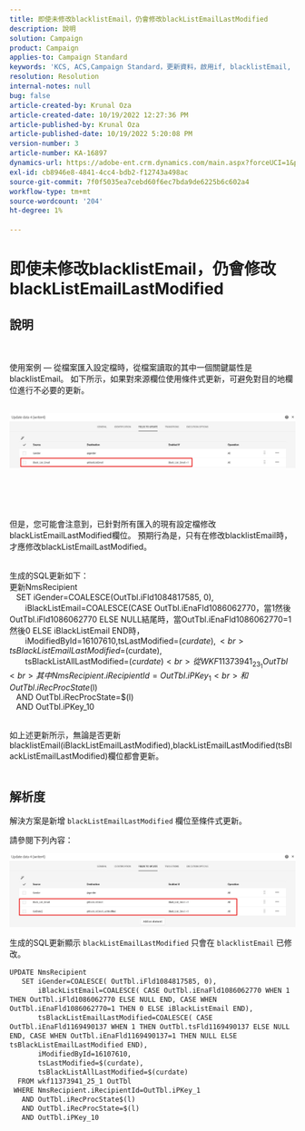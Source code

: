 ```yaml
---
title: 即使未修改blacklistEmail，仍會修改blackListEmailLastModified
description: 說明
solution: Campaign
product: Campaign
applies-to: Campaign Standard
keywords: 'KCS, ACS,Campaign Standard，更新資料，啟用if, blacklistEmail, blackListEmailLastModified '
resolution: Resolution
internal-notes: null
bug: false
article-created-by: Krunal Oza
article-created-date: 10/19/2022 12:27:36 PM
article-published-by: Krunal Oza
article-published-date: 10/19/2022 5:20:08 PM
version-number: 3
article-number: KA-16897
dynamics-url: https://adobe-ent.crm.dynamics.com/main.aspx?forceUCI=1&pagetype=entityrecord&etn=knowledgearticle&id=632ed366-a94f-ed11-bba2-00224808679b
exl-id: cb8946e8-4841-4cc4-bdb2-f12743a498ac
source-git-commit: 7f0f5035ea7cebd60f6ec7bda9de6225b6c602a4
workflow-type: tm+mt
source-wordcount: '204'
ht-degree: 1%

---
```


# 即使未修改blacklistEmail，仍會修改blackListEmailLastModified

## 說明

 <br><br>使用案例 — 從檔案匯入設定檔時，從檔案讀取的其中一個關鍵屬性是blacklistEmail。 如下所示，如果對來源欄位使用條件式更新，可避免對目的地欄位進行不必要的更新。

<br>![](assets/___642ed366-a94f-ed11-bba2-00224808679b___.jpeg)<br><br> <br><br> <br><br>但是，您可能會注意到，已針對所有匯入的現有設定檔修改blackListEmailLastModified欄位。 預期行為是，只有在修改blacklistEmail時，才應修改blackListEmailLastModified。

<br>生成的SQL更新如下：
<br>更新NmsRecipient 
<br>   SET iGender=COALESCE(OutTbl.iFld1084817585, 0),
<br>       iBlackListEmail=COALESCE(CASE OutTbl.iEnaFld1086062770，當1然後OutTbl.iFld1086062770 ELSE NULL結尾時，當OutTbl.iEnaFld1086062770=1然後0 ELSE iBlackListEmail END時，
<br>       iModifiedById=16107610,tsLastModified=$(curdate),
<br>       tsBlackListEmailLastModified=$(curdate),
<br>       tsBlackListAllLastModified=$(curdate) 
<br>  從WKF11373941_23_1 OutTbl 
<br> 其中NmsRecipient.iRecipientId=OutTbl.iPKey_1 
<br>   和OutTbl.iRecProcState$(l) 
<br>   AND OutTbl.iRecProcState=$(l) 
<br>   AND OutTbl.iPKey_10


<br>如上述更新所示，無論是否更新blacklistEmail(iBlackListEmailLastModified),blackListEmailLastModified(tsBlackListEmailLastModified)欄位都會更新。
<br> 

## 解析度


解決方案是新增 `blackListEmailLastModified` 欄位至條件式更新。

請參閱下列內容：

![](assets/46d6b7ee-ab97-eb11-b1ac-002248093c2a.png)

生成的SQL更新顯示 `blackListEmailLastModified` 只會在 `blacklistEmail` 已修改。




```
UPDATE NmsRecipient 
   SET iGender=COALESCE( OutTbl.iFld1084817585, 0),
       iBlackListEmail=COALESCE( CASE OutTbl.iEnaFld1086062770 WHEN 1 THEN OutTbl.iFld1086062770 ELSE NULL END, CASE WHEN OutTbl.iEnaFld1086062770=1 THEN 0 ELSE iBlackListEmail END),
       tsBlackListEmailLastModified=COALESCE( CASE OutTbl.iEnaFld1169490137 WHEN 1 THEN OutTbl.tsFld1169490137 ELSE NULL END, CASE WHEN OutTbl.iEnaFld1169490137=1 THEN NULL ELSE tsBlackListEmailLastModified END),
       iModifiedById=16107610,
       tsLastModified=$(curdate),
       tsBlackListAllLastModified=$(curdate) 
  FROM wkf11373941_25_1 OutTbl 
 WHERE NmsRecipient.iRecipientId=OutTbl.iPKey_1 
   AND OutTbl.iRecProcState$(l) 
   AND OutTbl.iRecProcState=$(l) 
   AND OutTbl.iPKey_10
```
